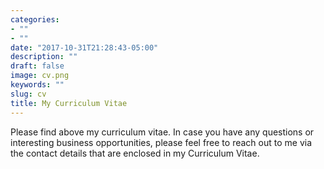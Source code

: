 ```yaml
---
categories:
- ""
- ""
date: "2017-10-31T21:28:43-05:00"
description: ""
draft: false
image: cv.png
keywords: ""
slug: cv
title: My Curriculum Vitae
---
```


Please find above my curriculum vitae. In case you have any questions or interesting business opportunities, please feel free to reach out to me via the contact details that are enclosed in my Curriculum Vitae. 